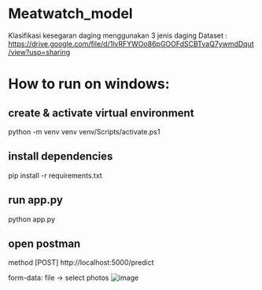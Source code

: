 # Meatwatch_model
Klasifikasi kesegaran daging menggunakan 3 jenis daging
Dataset : https://drive.google.com/file/d/1lvRFYWOo86pGOOFdSCBTvaQ7ywmdDqut/view?usp=sharing

# How to run on windows:
## create & activate virtual environment
python -m venv venv
venv/Scripts/activate.ps1

## install dependencies
pip install -r requirements.txt

## run app.py
python app.py

## open postman
method [POST] http://localhost:5000/predict

form-data: file → select photos
![image](https://github.com/user-attachments/assets/3a73fe39-48ed-4a93-9462-8a6c97dabc85)

